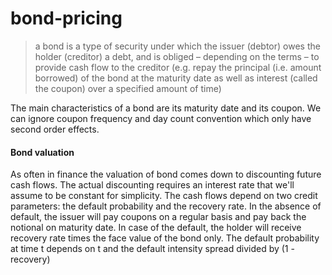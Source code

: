 # bond-pricing


> a bond is a type of security under which the issuer (debtor) owes the holder (creditor) a debt, and is obliged – depending on the terms – to provide cash flow to the creditor (e.g. repay the principal (i.e. amount borrowed) of the bond at the maturity date as well as interest (called the coupon) over a specified amount of time)

The main characteristics of a bond are its maturity date and its coupon. We can ignore coupon frequency and day count convention which only have second order effects.
#### Bond valuation
As often in finance the valuation of bond comes down to discounting future cash flows. The actual discounting requires an interest rate that we'll assume to be constant for simplicity. The cash flows depend on two credit parameters: the default probability and the recovery rate. In the absence of default, the issuer will pay coupons on a regular basis and pay back the notional on maturity date. In case of the default, the holder will receive recovery rate times the face value of the bond only. The default probability at time t depends on t and the default intensity spread divided by (1 - recovery)
